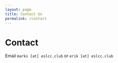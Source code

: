 ```yaml
---
layout: page
title: Contact Us
permalink: /contact
---
```


# Contact

Email `marks [at] eslcc.club` or `erik [at] eslcc.club`
